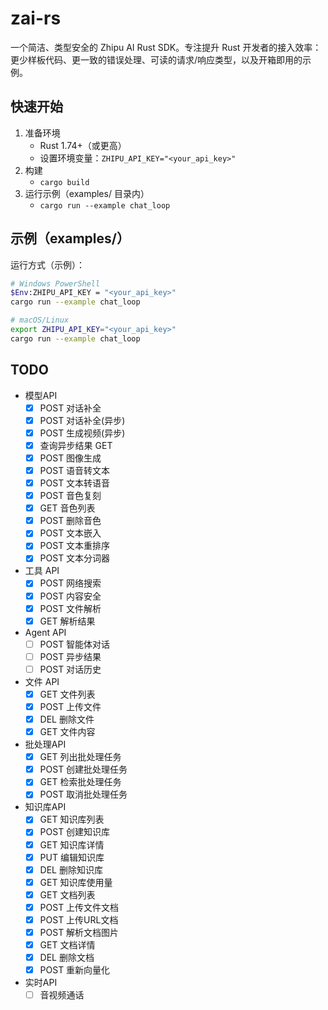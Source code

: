 # zai-rs

一个简洁、类型安全的 Zhipu AI Rust SDK。专注提升 Rust 开发者的接入效率：更少样板代码、更一致的错误处理、可读的请求/响应类型，以及开箱即用的示例。

## 快速开始
1. 准备环境
   - Rust 1.74+（或更高）
   - 设置环境变量：`ZHIPU_API_KEY="<your_api_key>"`
2. 构建
   - `cargo build`
3. 运行示例（examples/ 目录内）
   - `cargo run --example chat_loop`

## 示例（examples/）

运行方式（示例）：
```bash
# Windows PowerShell
$Env:ZHIPU_API_KEY = "<your_api_key>"
cargo run --example chat_loop

# macOS/Linux
export ZHIPU_API_KEY="<your_api_key>"
cargo run --example chat_loop
```

## TODO

- 模型API
    - [x] POST 对话补全
    - [x] POST 对话补全(异步)
    - [x] POST 生成视频(异步)
    - [x] 查询异步结果 GET
    - [x] POST 图像生成
    - [x] POST 语音转文本
    - [x] POST 文本转语音
    - [x] POST 音色复刻
    - [x] GET 音色列表
    - [x] POST 删除音色
    - [x] POST 文本嵌入
    - [x] POST 文本重排序
    - [x] POST 文本分词器
- 工具 API
    - [x] POST 网络搜索
    - [x] POST 内容安全
    - [x] POST 文件解析
    - [x] GET 解析结果
- Agent API
    - [ ] POST 智能体对话
    - [ ] POST 异步结果
    - [ ] POST 对话历史
- 文件 API
    - [x] GET 文件列表
    - [x] POST 上传文件
    - [x] DEL 删除文件
    - [x] GET 文件内容

- 批处理API
    - [x] GET 列出批处理任务
    - [x] POST 创建批处理任务
    - [x] GET 检索批处理任务
    - [x] POST 取消批处理任务
- 知识库API
    - [x] GET 知识库列表
    - [x] POST 创建知识库
    - [x] GET 知识库详情
    - [x] PUT 编辑知识库
    - [x] DEL 删除知识库
    - [x] GET 知识库使用量
    - [x] GET 文档列表
    - [x] POST 上传文件文档
    - [x] POST 上传URL文档
    - [x] POST 解析文档图片
    - [x] GET 文档详情
    - [x] DEL 删除文档
    - [x] POST 重新向量化
- 实时API
    - [ ] 音视频通话